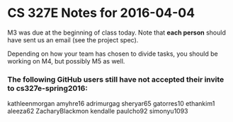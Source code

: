# CS 327E Notes for 2016-04-04

M3 was due at the beginning of class today. Note that **each person**
should have sent us an email (see the project spec).

Depending on how your team has chosen to divide tasks, you should be working on M4,
but possibly M5 as well.

### The following GitHub users **still** have not accepted their invite to cs327e-spring2016:
kathleenmorgan
amyhre16
adrimurgag
sheryar65
gatorres10
ethankim1
aleeza62
ZacharyBlackmon
kendalle
paulcho92
simonyu1093



